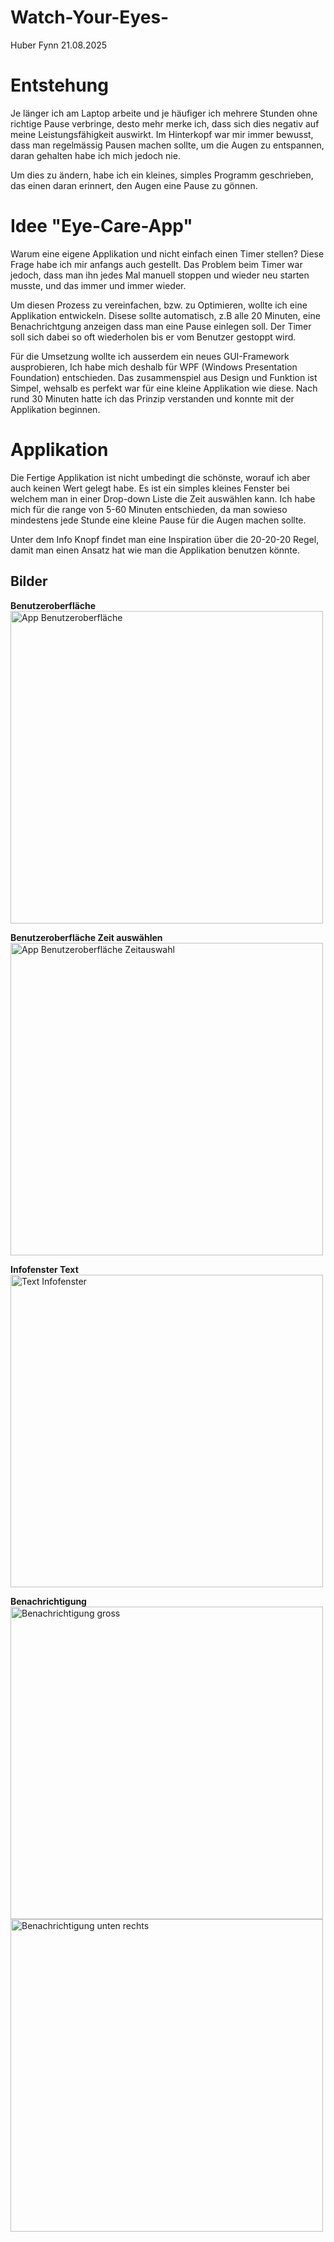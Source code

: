 # Watch-Your-Eyes-
Huber Fynn 21.08.2025

# Entstehung
Je länger ich am Laptop arbeite und je häufiger ich mehrere Stunden ohne richtige Pause verbringe, desto mehr merke ich, dass sich dies negativ auf meine Leistungsfähigkeit auswirkt. Im Hinterkopf war mir immer bewusst, dass man regelmässig Pausen machen sollte, um die Augen zu entspannen, daran gehalten habe ich mich jedoch nie.

Um dies zu ändern, habe ich ein kleines, simples Programm geschrieben, das einen daran erinnert, den Augen eine Pause zu gönnen.


# Idee "Eye-Care-App"
Warum eine eigene Applikation und nicht einfach einen Timer stellen?
Diese Frage habe ich mir anfangs auch gestellt. Das Problem beim Timer war jedoch, dass man ihn jedes Mal manuell stoppen und wieder neu starten musste, und das immer und immer wieder.

Um diesen Prozess zu vereinfachen, bzw. zu Optimieren, wollte ich eine Applikation entwickeln. Disese sollte automatisch, z.B alle 20 Minuten, eine Benachrichtgung anzeigen dass man eine Pause einlegen soll. Der Timer soll sich dabei so oft wiederholen bis er vom Benutzer gestoppt wird. 

Für die Umsetzung wollte ich ausserdem ein neues GUI-Framework ausprobieren, Ich habe mich deshalb für WPF (Windows Presentation Foundation) entschieden. Das zusammenspiel aus Design und Funktion ist Simpel, wehsalb es perfekt war für eine kleine Applikation wie diese. Nach rund 30 Minuten hatte ich das Prinzip verstanden und konnte mit der Applikation beginnen.

# Applikation
Die Fertige Applikation ist nicht umbedingt die schönste, worauf ich aber auch keinen Wert gelegt habe. Es ist ein simples kleines Fenster bei welchem man in einer Drop-down Liste die Zeit auswählen kann. Ich habe mich für die range von 5-60 Minuten entschieden, da man sowieso mindestens jede Stunde eine kleine Pause für die Augen machen sollte.

Unter dem Info Knopf findet man eine Inspiration über die 20-20-20 Regel, damit man einen Ansatz hat wie man die Applikation benutzen könnte. 

## Bilder

**Benutzeroberfläche**
<img src="https://github.com/Fynn8962/Watch-Your-Eyes-/blob/main/images/App.png" alt="App Benutzeroberfläche" width="500" >


**Benutzeroberfläche Zeit auswählen**
<img src="https://github.com/Fynn8962/Watch-Your-Eyes-/blob/main/images/App_select_time.png" alt="App Benutzeroberfläche Zeitauswahl" width="500" >

**Infofenster Text**
<img src="https://github.com/Fynn8962/Watch-Your-Eyes-/blob/main/images/App_info.png" alt="Text Infofenster" width="500" >

**Benachrichtigung**
<img src="https://github.com/Fynn8962/Watch-Your-Eyes-/blob/main/images/App_message_zoom.png" alt="Benachrichtigung gross" width="500" >
<img src="https://github.com/Fynn8962/Watch-Your-Eyes-/blob/main/images/App_message.png" alt="Benachrichtigung unten rechts" width="500" >
